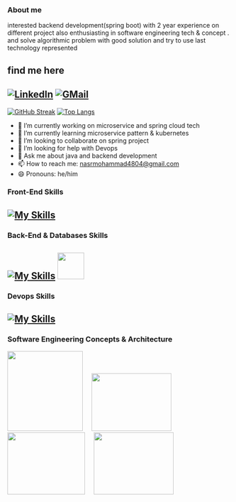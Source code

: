 ### About me


interested backend development(spring boot) with 2 year experience on different project also enthusiasting in software engineering tech & concept . and solve algorithmic problem with good solution and try to use last technology represented

## find me here
[![LinkedIn](https://img.shields.io/badge/linkedin-%230077B5.svg?style=for-the-badge&logo=linkedin&logoColor=white)](https://www.linkedin.com/in/mohammadnasr/)
[![GMail](https://img.shields.io/badge/gmail-f0f0f0?&style=for-the-badge&logo=gmail&logoColor=white&color=ea4335)](mailto:nasrmohammad4804@gmail.com)
---------------------------------------------------------------------------------------------------
[![GitHub Streak](http://github-readme-streak-stats.herokuapp.com?user=nasrmohammad4804&theme=dark&background=000000)](https://git.io/streak-stats)
[![Top Langs](https://github-readme-stats.vercel.app/api/top-langs/?username=nasrmohammad4804&layout=compact&theme=vision-friendly-dark)](https://github.com/nasrmohammad4804/github-readme-stats)

- 🔭 I’m currently working on microservice and spring cloud tech
- 🌱 I’m currently learning microservice pattern & kubernetes
- 👯 I’m looking to collaborate on spring project
- 🤔 I’m looking for help with Devops
- 💬 Ask me about java and backend development
- 📫 How to reach me: nasrmohammad4804@gmail.com
- 😄 Pronouns: he/him


### Front-End Skills
[![My Skills](https://skillicons.dev/icons?i=html,css,js,jquery&perline=7)](https://skillicons.dev)
---------------------------------------------------------------------------------------
### Back-End & Databases Skills
[![My Skills](https://skillicons.dev/icons?i=java,spring,redis,hibernate,mysql,postgres,git,mongo&perline=8)](https://skillicons.dev)
 <img src="https://cdn.jsdelivr.net/gh/devicons/devicon/icons/microsoftsqlserver/microsoftsqlserver-plain-wordmark.svg" width='60' height='60' />
-----------------------------------------------------------------------------------------

### Devops Skills
[![My Skills](https://skillicons.dev/icons?i=docker,kubernetes&theme=light)](https://skillicons.dev)
------------------------------------------------------------------------------------------

### Software Engineering Concepts & Architecture
<p>
<img src="https://user-images.githubusercontent.com/76038143/215148831-6dfffcaf-e025-4a3a-a7a2-98386b1f9ede.jpg" width='170' height='180'>
 &nbsp;  &nbsp;
<img src="https://www.aalpha.net/wp-content/uploads/2020/04/development-of-microservices.png"
     width='180' height='130'>
 &nbsp; &nbsp;
 <img src="https://olmheim.com/event-driven-architecture/images/event-driven-architecture.png" width='175' height='140'>
 &nbsp; &nbsp;
 <img src="https://www.vshsolutions.com/wp-content/uploads/2020/05/solid-design-principles-featured-image.png" width='180' height='140'>
</p>


